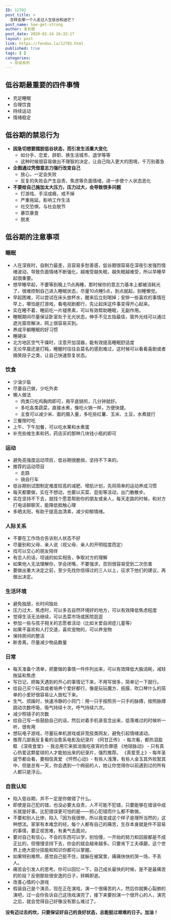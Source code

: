 ```yaml
---
ID: 12702
post_title: >
  怎样支撑一个人走过人生低谷和迷茫？
post_name: how-get-strong
author: 复利哥
post_date: 2020-02-14 16:33:17
layout: post
link: https://fendou.la/12702.html
published: true
tags: [ ]
categories:
  - 杂谈系列
---
```

<h2>低谷期最重要的四件事情</h2>
<ul>
 	<li>充足睡眠</li>
 	<li>合理饮食</li>
 	<li>持续运动</li>
 	<li>情绪稳定</li>
</ul>
<h2>低谷期的禁忌行为</h2>
<ul>
 	<li><strong>因急切想要摆脱低谷状态，而引发生活重大变化</strong>
<ul>
 	<li>如分手、恋爱、辞职、换生活城市、退学等等</li>
 	<li>这种时候很容易做出不理智的决定，让自己陷入更大的困境，千万别着急</li>
</ul>
</li>
 	<li><strong>企图通过凭借意志力强行改变自己</strong>
<ul>
 	<li>放心，一定会失败</li>
 	<li>反复的失败会产生自责、焦虑等负面情绪，进一步使个人状态恶化</li>
</ul>
</li>
 	<li><strong>不要给自己施加太大压力，压力过大，会导致很多问题</strong>
<ul>
 	<li>打游戏、手淫成瘾，戒不掉</li>
 	<li>严重拖延，影响工作生活</li>
 	<li>社交恐惧，与社会脱节</li>
 	<li>暴饮暴食</li>
 	<li>脱发</li>
</ul>
</li>
</ul>
<h2>低谷期的注意事项</h2>
<h3><strong>睡眠</strong></h3>
<ul>
 	<li>人在深夜时，自制力最差，且容易多愁善感，低谷期很容易在深夜引发强烈情绪波动，导致负面情绪不断强化，越难受越失眠，越失眠越难受，所以早睡早起很重要。</li>
 	<li>想早睡早起，不要等到晚上11点再睡，那时候你的意志力基本上都被消耗光了，很难控制自己进入睡眠状态，尽量10点睡5点，到点就起，别睡懒觉。</li>
 	<li>早起困难，可以尝试在床头放杯水，醒来后立刻喝掉；安排一些喜欢的事情在早上，哪怕是打游戏，看电视剧都行，先让起床这件事变得开心起来。</li>
 	<li>实在睡不着，睡前吃一片褪黑素，可以有效帮助睡眠，无副作用。</li>
 	<li>睡眠期间尽量保证卧室处于无光状态，伸手不见五指最佳，窗外光线可以通过遮光窗帘解决，网上很容易买到。</li>
 	<li>养成平躺睡眠的好习惯</li>
 	<li>睡硬床</li>
 	<li>北方地区空气干燥时，注意开加湿器，能有效提高睡眠舒适度</li>
 	<li>无论早晨还是打盹，睡醒时往往会莫名的感到难过，这时候可以看看喜剧或者搞笑段子之类，让自己快速恢复状态。</li>
</ul>
<h3><strong>饮食</strong></h3>
<ul>
 	<li>少油少盐</li>
 	<li>尽量自己做，少吃外卖</li>
 	<li>懒人做法
<ul>
 	<li>肉类只吃鸡胸肉即可，用平底锅煎，几分钟就好。</li>
 	<li>多吃各类蔬菜，直接水煮，像吃火锅一样，方便快捷。</li>
 	<li>主食可以减少米、面的摄入量，多吃些红薯、玉米、土豆，水煮就行</li>
</ul>
</li>
 	<li>三餐按时吃</li>
 	<li>上午、下午加餐，可以吃水果和水煮蛋</li>
 	<li>补充些维生素和钙，药店买的那种几块钱小瓶的即可</li>
</ul>
<h3><strong>运动</strong></h3>
<ul>
 	<li>避免高强度运动项目，低谷期很脆弱，坚持不下来的。</li>
 	<li>推荐的运动项目
<ul>
 	<li>走路</li>
 	<li>骑自行车</li>
</ul>
</li>
 	<li>低谷期别试图制定难度较高的减肥、增肌计划，先将简单的运动养成习惯</li>
 	<li>每天都要做，实在不想动，也要以买菜、逛街等活动，出门散散步。</li>
 	<li>实在坚持不下去，就找个愿意帮助你的朋友或亲人，每天走路的时候，和对方打电话聊聊天，能降低抵触心理</li>
 	<li>多晒太阳，有助于提高血清素，减少抑郁情绪。</li>
</ul>
<h3>人际关系</h3>
<ul>
 	<li>不要在工作场合告诉别人状态不好</li>
 	<li>尽量别和父母、亲人说（视父母、亲人的开明程度而定）</li>
 	<li>找可以交心的朋友陪伴</li>
 	<li>有恋人的话，坦诚的如实相告，争取对方的理解</li>
 	<li>如果他人无法理解你，学会闭嘴，不要强求，否则很容易受到二次伤害</li>
 	<li>要做出重大决定之前，至少先找你信得过的三人以上，征求下他们的建议，再做出决定。</li>
</ul>
<h3>生活环境</h3>
<ul>
 	<li>避免独居，长时间独处</li>
 	<li>压力过大、焦虑时，可以多去自然环境好的地方，可以有效降低焦虑程度</li>
 	<li>觉得生活无法继续，可以去菜市场或医院逛逛</li>
 	<li>参加一些与孩子相关的志愿者活动（比如关爱自闭症儿童等）</li>
 	<li>如果不喜欢和人打交道，喜欢宠物的，可以养宠物</li>
 	<li>保持房间的整洁</li>
 	<li>断舍离，尽量减少物品数量</li>
</ul>
<h3>日常</h3>
<ul>
 	<li>每天准备个清单，把要做的事情一件件列出来，可以有效降低大脑消耗，减轻拖延和焦虑</li>
 	<li>写日记，把每天遇到的开心的事情记下来，不用写很多，简单记一下就行。</li>
 	<li>给自己买个玩具或者培养个爱好都行，像是玩玩魔方、纸膜、吹口琴什么的简单的小爱好很容易让人放松下来。</li>
 	<li>生气、烦躁时，快速冷静的小窍门：用一只手按照另一只手的脉搏，按照脉搏跳动次数呼吸，吸气持续十次，呼气持续六次。</li>
 	<li>减少照镜子的次数</li>
 	<li>给自己写一些鼓励自己的话，然后对着手机录音念出来，低落难过的时候听一听，很有用</li>
 	<li>想玩电子游戏，尽量玩单机游戏或非竞技类网友，避免引起情绪波动。</li>
 	<li>推荐几部我反复看的治愈系电影及纪录片
《阿甘正传》 - 每次看，都热泪盈眶
《深夜食堂》 - 我总用它来抵消我吃夜宵的负罪感
《地球脉动》 - 只有真心热爱这颗星球的人才能拍出来的纪录片，强烈推荐。
《真爱至上》- 每年圣诞节都会看，要相信真爱
《怦然心动》- 有些人浅薄，有些人金玉其外败絮其中，但是总有一天，你会遇到一个绚丽的人，她让你觉得你以前遇到过的所有人都只是浮云。</li>
</ul>
<h3>自我认知</h3>
<ul>
 	<li>陷入低谷期，并不一定是你做错了什么。</li>
 	<li>即使是自己犯的错，也没必要太自责，人不可能不犯错，只要能够在错误中成长就是好事。比犯错误更可怕的是——担心犯错而什么都不敢做。</li>
 	<li>不要和别人比惨，陷入「因为我很惨，所以我变成这个样子是理所当然的」这种想法。家家有本难念的经，每个人都有自己的痛苦，生存本身就是件不容易的事情，要正视苦难，有勇气去面对。</li>
 	<li>要对自己有信心，不会的东西可以学，别怕慢，一开始的努力和回报都是不成正比的，但慢慢坚持下去，你会的就会越来越多。只要肯下工夫琢磨，这个世界上绝大部分技能和知识你都可以掌握。</li>
 	<li>如果特别难熬，感觉自己挺不住，就躲在被窝里，痛痛快快的哭一场，不丢人。</li>
 	<li>痛苦会引发人的思考。你可以回忆一下，自己成长最快的时候，是不是最痛苦的阶段？反倒那些很安逸的日子，转瞬即逝。</li>
 	<li>改善心情的小游戏</li>
 	<li>假装自己是个演员，现在正在演戏，演一个很痛苦的人，然后你就撕心裂肺的演吧，过一会你告诉自己这场戏演完了，接下来要扮演一个很开心的人，演完之后，就会觉得自己好像没有那么难过了。</li>
</ul>
<strong>没有迈过去的坎，只要保证好自己的良好状态，总能挺过艰难的日子。加油！</strong>